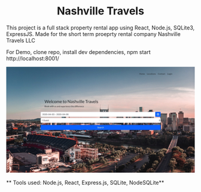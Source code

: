 <h1 align='center'> Nashville Travels </h1>

<p align='left'>This project is a full stack property rental app using React, Node.js, SQLite3, ExpressJS. Made for the short term proeprty rental company Nashville Travels LLC</p>

For Demo, clone repo, install dev dependencies, npm start http://localhost:8001/

![alt text](https://raw.githubusercontent.com/willcofer555/nashville_travels/master/src/img/FEpic.jpeg)

** Tools used: Node.js, React, Express.js, SQLite, NodeSQLite**






